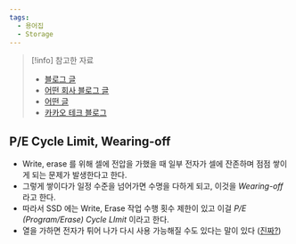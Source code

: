 ```yaml
---
tags:
  - 용어집
  - Storage
---
```

> [!info] 참고한 자료
> - [블로그 글](https://metar.tistory.com/entry/NAND-flash%EB%9E%80-%EB%AC%B4%EC%97%87%EC%9D%B8%EA%B0%80)
> - [어떤 회사 블로그 글](https://www.tuxera.com/blog/what-is-write-amplification-why-is-it-bad-what-causes-it/)
> - [어떤 글](https://codecapsule.com/2014/02/12/coding-for-ssds-part-2-architecture-of-an-ssd-and-benchmarking/)
> - [카카오 테크 블로그](https://tech.kakao.com/2016/07/14/coding-for-ssd-part-2)

## P/E Cycle Limit, Wearing-off

- Write, erase 를 위해 셀에 전압을 가했을 때 일부 전자가 셀에 잔존하며 점점 쌓이게 되는 문제가 발생한다고 한다.
- 그렇게 쌓이다가 일정 수준을 넘어가면 수명을 다하게 되고, 이것을 *Wearing-off* 라고 한다.
- 따라서 SSD 에는 Write, Erase 작업 수행 횟수 제한이 있고 이걸 *P/E (Program/Erase) Cycle LImit* 이라고 한다.
- 열을 가하면 전자가 튀어 나가 다시 사용 가능해질 수도 있다는 말이 있다 ([진짜?](https://www.theregister.com/2012/12/03/macronix_thermal_annealing_extends_life_of_flash_memory/))